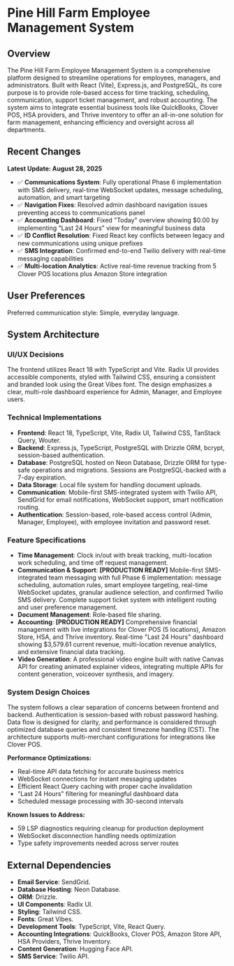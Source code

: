 # Pine Hill Farm Employee Management System

## Overview
The Pine Hill Farm Employee Management System is a comprehensive platform designed to streamline operations for employees, managers, and administrators. Built with React (Vite), Express.js, and PostgreSQL, its core purpose is to provide role-based access for time tracking, scheduling, communication, support ticket management, and robust accounting. The system aims to integrate essential business tools like QuickBooks, Clover POS, HSA providers, and Thrive inventory to offer an all-in-one solution for farm management, enhancing efficiency and oversight across all departments.

## Recent Changes
**Latest Update: August 28, 2025**
- ✅ **Communications System**: Fully operational Phase 6 implementation with SMS delivery, real-time WebSocket updates, message scheduling, automation, and smart targeting
- ✅ **Navigation Fixes**: Resolved admin dashboard navigation issues preventing access to communications panel
- ✅ **Accounting Dashboard**: Fixed "Today" overview showing $0.00 by implementing "Last 24 Hours" view for meaningful business data
- ✅ **ID Conflict Resolution**: Fixed React key conflicts between legacy and new communications using unique prefixes
- ✅ **SMS Integration**: Confirmed end-to-end Twilio delivery with real-time messaging capabilities
- ✅ **Multi-location Analytics**: Active real-time revenue tracking from 5 Clover POS locations plus Amazon Store integration

## User Preferences
Preferred communication style: Simple, everyday language.

## System Architecture

### UI/UX Decisions
The frontend utilizes React 18 with TypeScript and Vite. Radix UI provides accessible components, styled with Tailwind CSS, ensuring a consistent and branded look using the Great Vibes font. The design emphasizes a clear, multi-role dashboard experience for Admin, Manager, and Employee users.

### Technical Implementations
- **Frontend**: React 18, TypeScript, Vite, Radix UI, Tailwind CSS, TanStack Query, Wouter.
- **Backend**: Express.js, TypeScript, PostgreSQL with Drizzle ORM, bcrypt, session-based authentication.
- **Database**: PostgreSQL hosted on Neon Database, Drizzle ORM for type-safe operations and migrations. Sessions are PostgreSQL-backed with a 7-day expiration.
- **Data Storage**: Local file system for handling document uploads.
- **Communication**: Mobile-first SMS-integrated system with Twilio API, SendGrid for email notifications, WebSocket support, smart notification routing.
- **Authentication**: Session-based, role-based access control (Admin, Manager, Employee), with employee invitation and password reset.

### Feature Specifications
- **Time Management**: Clock in/out with break tracking, multi-location work scheduling, and time off request management.
- **Communication & Support**: **[PRODUCTION READY]** Mobile-first SMS-integrated team messaging with full Phase 6 implementation: message scheduling, automation rules, smart employee targeting, real-time WebSocket updates, granular audience selection, and confirmed Twilio SMS delivery. Complete support ticket system with intelligent routing and user preference management.
- **Document Management**: Role-based file sharing.
- **Accounting**: **[PRODUCTION READY]** Comprehensive financial management with live integrations for Clover POS (5 locations), Amazon Store, HSA, and Thrive inventory. Real-time "Last 24 Hours" dashboard showing $3,579.61 current revenue, multi-location revenue analytics, and extensive financial data tracking.
- **Video Generation**: A professional video engine built with native Canvas API for creating animated explainer videos, integrating multiple APIs for content generation, voiceover synthesis, and imagery.

### System Design Choices
The system follows a clear separation of concerns between frontend and backend. Authentication is session-based with robust password hashing. Data flow is designed for clarity, and performance is considered through optimized database queries and consistent timezone handling (CST). The architecture supports multi-merchant configurations for integrations like Clover POS.

**Performance Optimizations:**
- Real-time API data fetching for accurate business metrics
- WebSocket connections for instant messaging updates
- Efficient React Query caching with proper cache invalidation
- "Last 24 Hours" filtering for meaningful dashboard data
- Scheduled message processing with 30-second intervals

**Known Issues to Address:**
- 59 LSP diagnostics requiring cleanup for production deployment
- WebSocket disconnection handling needs optimization
- Type safety improvements needed across server routes

## External Dependencies

-   **Email Service**: SendGrid.
-   **Database Hosting**: Neon Database.
-   **ORM**: Drizzle.
-   **UI Components**: Radix UI.
-   **Styling**: Tailwind CSS.
-   **Fonts**: Great Vibes.
-   **Development Tools**: TypeScript, Vite, React Query.
-   **Accounting Integrations**: QuickBooks, Clover POS, Amazon Store API, HSA Providers, Thrive Inventory.
-   **Content Generation**: Hugging Face API.
-   **SMS Service**: Twilio API.